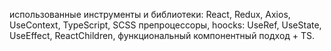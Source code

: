 использованные инструменты и библиотеки: React, Redux, Axios, UseContext,  TypeScript, SCSS препроцессоры, hoocks: UseRef, UseState, UseEffect, ReactChildren,  функциональный компонентный подход + TS.
